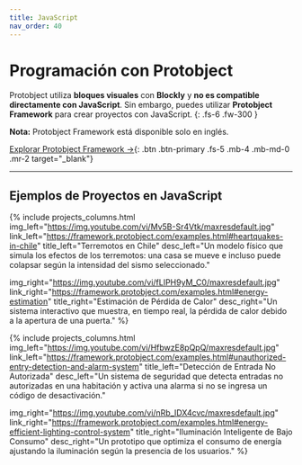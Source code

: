 ```yaml
---
title: JavaScript
nav_order: 40
---
```


# Programación con Protobject  

Protobject utiliza **bloques visuales** con **Blockly** y **no es compatible directamente con JavaScript**. Sin embargo, puedes utilizar **Protobject Framework** para crear proyectos con JavaScript.
{: .fs-6 .fw-300 }

**Nota:** Protobject Framework está disponible solo en inglés.

[Explorar Protobject Framework →](https://framework.protobject.com){: .btn .btn-primary .fs-5 .mb-4 .mb-md-0 .mr-2 target="_blank"}

---

## Ejemplos de Proyectos en JavaScript

{% include projects_columns.html 
img_left="https://img.youtube.com/vi/Mv5B-Sr4Vtk/maxresdefault.jpg" 
link_left="https://framework.protobject.com/examples.html#heartquakes-in-chile"
title_left="Terremotos en Chile"
desc_left="Un modelo físico que simula los efectos de los terremotos: una casa se mueve e incluso puede colapsar según la intensidad del sismo seleccionado."

img_right="https://img.youtube.com/vi/fLIPH9yM_C0/maxresdefault.jpg" 
link_right="https://framework.protobject.com/examples.html#energy-estimation"
title_right="Estimación de Pérdida de Calor"
desc_right="Un sistema interactivo que muestra, en tiempo real, la pérdida de calor debido a la apertura de una puerta."
%}

{% include projects_columns.html 
img_left="https://img.youtube.com/vi/HfbwzE8pQpQ/maxresdefault.jpg" 
link_left="https://framework.protobject.com/examples.html#unauthorized-entry-detection-and-alarm-system"
title_left="Detección de Entrada No Autorizada"
desc_left="Un sistema de seguridad que detecta entradas no autorizadas en una habitación y activa una alarma si no se ingresa un código de desactivación."

img_right="https://img.youtube.com/vi/nRb_IDX4cvc/maxresdefault.jpg" 
link_right="https://framework.protobject.com/examples.html#energy-efficient-lighting-control-system"
title_right="Iluminación Inteligente de Bajo Consumo"
desc_right="Un prototipo que optimiza el consumo de energía ajustando la iluminación según la presencia de los usuarios."
%}
